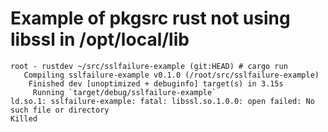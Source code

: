 # Example of pkgsrc rust not using libssl in /opt/local/lib

```
root - rustdev ~/src/sslfailure-example (git:HEAD) # cargo run
   Compiling sslfailure-example v0.1.0 (/root/src/sslfailure-example)
    Finished dev [unoptimized + debuginfo] target(s) in 3.15s
     Running `target/debug/sslfailure-example`
ld.so.1: sslfailure-example: fatal: libssl.so.1.0.0: open failed: No such file or directory
Killed
```
